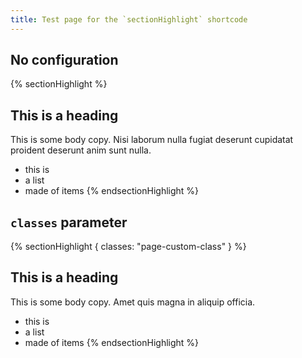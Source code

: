 ```yaml
---
title: Test page for the `sectionHighlight` shortcode
---
```


## No configuration

{% sectionHighlight %}

## This is a heading

This is some body copy. Nisi laborum nulla fugiat deserunt cupidatat proident deserunt anim sunt nulla.

- this is
- a list
- made of items
  {% endsectionHighlight %}

## `classes` parameter

{% sectionHighlight { classes: "page-custom-class" } %}

## This is a heading

This is some body copy. Amet quis magna in aliquip officia.

- this is
- a list
- made of items
  {% endsectionHighlight %}

